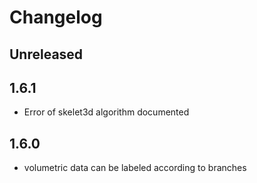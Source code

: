 # Changelog

## Unreleased

## 1.6.1

* Error of skelet3d algorithm documented

## 1.6.0

* volumetric data can be labeled according to branches